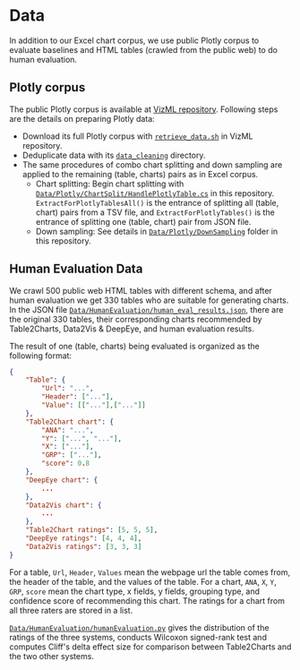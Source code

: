 # Data
In addition to our Excel chart corpus, we use public Plotly corpus to evaluate baselines and HTML tables (crawled from the public web) to do human evaluation. 


## Plotly corpus
The public Plotly corpus is available at [VizML repository](https://github.com/mitmedialab/vizml). Following steps are the details on preparing Plotly data:
+ Download its full Plotly corpus with [`retrieve_data.sh`](https://github.com/mitmedialab/vizml/blob/master/retrieve_data.sh) in VizML repository.
+ Deduplicate data with its [`data_cleaning`](https://github.com/mitmedialab/vizml/tree/master/data_cleaning) directory. 
+ The same procedures of combo chart splitting and down sampling are applied to the remaining (table, charts) pairs as in Excel corpus.
    + Chart splitting: Begin chart splitting with [`Data/Plotly/ChartSplit/HandlePlotlyTable.cs`](Plotly/ChartSplit/HandlePlotlyTable.cs) in this repository. `ExtractForPlotlyTablesAll()` is the entrance of splitting all (table, chart) pairs from a TSV file, and `ExtractForPlotlyTables()` is the entrance of splitting one (table, chart) pair from JSON file.
    + Down sampling: See details in [`Data/Plotly/DownSampling`](Plotly/DownSampling) folder in this repository.


## Human Evaluation Data
We crawl 500 public web HTML tables with different schema, and after human evaluation we get 330 tables who are suitable for generating charts. In the JSON file [`Data/HumanEvaluation/human_eval_results.json`](HumanEvaluation/human_eval_results.json), there are the original 330 tables, their corresponding charts recommended by Table2Charts, Data2Vis & DeepEye, and human evaluation results.

The result of one (table, charts) being evaluated is organized as the following format:
```JSON
{
    "Table": {
        "Url": "...",
        "Header": ["..."],
        "Value": [["..."],["..."]]
    },
    "Table2Chart chart": {
        "ANA": "...",
        "Y": ["...", "..."],
        "X": ["..."],
        "GRP": ["..."],
        "score": 0.8
    },
    "DeepEye chart": {
        ...
    },
    "Data2Vis chart": {
        ...
    },
    "Table2Chart ratings": [5, 5, 5],
    "DeepEye ratings": [4, 4, 4],
    "Data2Vis ratings": [3, 3, 3]
}
```
For a table, `Url`, `Header`, `Values` mean the webpage url the table comes from, the header of the table, and the values of the table.
For a chart, `ANA`, `X`, `Y`, `GRP`, `score` mean the chart type, x fields, y fields, grouping type, and confidence score of recommending this chart. 
The ratings for a chart from all three raters are stored in a list.


[`Data/HumanEvaluation/humanEvaluation.py`](HumanEvaluation/humanEvaluation.py) gives the distribution of the ratings of the three systems, conducts Wilcoxon signed-rank test and computes Cliff's delta effect size for comparison between Table2Charts and the two other systems.

